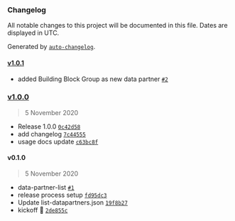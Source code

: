 ### Changelog

All notable changes to this project will be documented in this file. Dates are displayed in UTC.

Generated by [`auto-changelog`](https://github.com/CookPete/auto-changelog).

#### [v1.0.1](https://github.com/oceanprotocol/list-datapartners/compare/v1.0.0...v1.0.1)

- added Building Block Group as new data partner [`#2`](https://github.com/oceanprotocol/list-datapartners/pull/2)

### [v1.0.0](https://github.com/oceanprotocol/list-datapartners/compare/v0.1.0...v1.0.0)

> 5 November 2020

- Release 1.0.0 [`0c42d58`](https://github.com/oceanprotocol/list-datapartners/commit/0c42d588e8033e0b8e907a28eee95b6b4a40ecde)
- add changelog [`7c44555`](https://github.com/oceanprotocol/list-datapartners/commit/7c4455554ca9732bff0cb8bb0e57e59239b8b169)
- usage docs update [`c63bc8f`](https://github.com/oceanprotocol/list-datapartners/commit/c63bc8f07e10256f96927b8fcba7e91b85ef4feb)

#### v0.1.0

> 5 November 2020

- data-partner-list [`#1`](https://github.com/oceanprotocol/list-datapartners/pull/1)
- release process setup [`fd95dc3`](https://github.com/oceanprotocol/list-datapartners/commit/fd95dc32a184e803259431dc5d14084949af59d2)
- Update list-datapartners.json [`19f8b27`](https://github.com/oceanprotocol/list-datapartners/commit/19f8b27593bdbe3163efcb10a4aea99be7b7d5e1)
- kickoff 🦑 [`2de855c`](https://github.com/oceanprotocol/list-datapartners/commit/2de855cbbc9fc17bf017e26e869208e28f408585)
